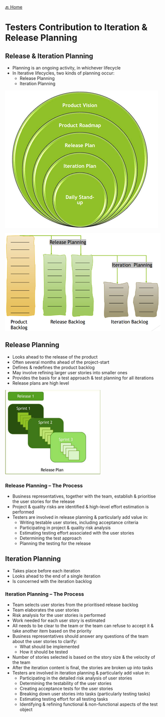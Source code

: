 [🔙 Home](../home.md)

# Testers Contribution to Iteration & Release Planning

## Release & Iteration Planning

* Planning is an ongoing activity, in whichever lifecycle
* In Iterative lifecycles, two kinds of planning occur:
  * Release Planning
  * Iteration Planning

![image4.png](assets/image4.png)

![image5.png](assets/image5.png)

## Release Planning

* Looks ahead to the release of the product
* Often several months ahead of the project-start
* Defines & redefines the product backlog
* May involve refining larger user stories into smaller ones
* Provides the basis for a test approach & test planning for all iterations
* Release plans are high level

![image6.png](assets/image6.png)

### Release Planning – The Process

* Business representatives, together with the team, establish & prioritise the user stories for the release
* Project & quality risks are identified & high-level effort estimation is performed
* Testers are involved in release planning & particularly add value in:
  * Writing testable user stories, including acceptance criteria
  * Participating in project & quality risk analysis
  * Estimating testing effort associated with the user stories
  * Determining the test approach
  * Planning the testing for the release

## Iteration Planning
* Takes place before each iteration
* Looks ahead to the end of a single iteration
* Is concerned with the iteration backlog

### Iteration Planning – The Process
* Team selects user stories from the prioritised release backlog
* Team elaborates the user stories
* Risk analysis for the user stories is performed
* Work needed for each user story is estimated
* All needs to be clear to the team or the team can refuse to accept it & take another item based on the priority
* Business representatives should answer any questions of the team about the user stories to clarify:
  * What should be implemented
  * How it should be tested
* Number of stories selected is based on the story size & the velocity of the
  team
* After the iteration content is final, the stories are broken up into tasks
* Testers are involved in iteration planning & particularly add value in:
  * Participating in the detailed risk analysis of user stories
  * Determining the testability of the user stories
  * Creating acceptance tests for the user stories
  * Breaking down user stories into tasks (particularly testing tasks)
  * Estimating testing effort for all testing tasks
  * Identifying & refining functional & non-functional aspects of the test object